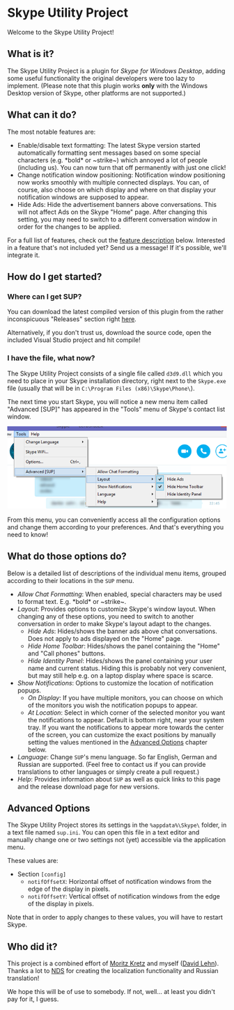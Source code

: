 Skype Utility Project
=====================

Welcome to the Skype Utility Project!

## What is it?

The Skype Utility Project is a plugin for *Skype for Windows Desktop*, adding some useful functionality the original developers were too lazy to implement. (Please note that this plugin works **only** with the Windows Desktop version of Skype, other platforms are not supported.)

## What can it do?

The most notable features are:
- Enable/disable text formatting: The latest Skype version started automatically formatting sent messages based on some special characters (e.g. \*bold\* or ~strike~) which annoyed a lot of people (including us). You can now turn that off permanently with just one click!
- Change notification window positioning: Notification window positioning now works smoothly with multiple connected displays. You can, of course, also choose on which display and where on that display your notification windows are supposed to appear.
- Hide Ads: Hide the advertisement banners above conversations. This will not affect Ads on the Skype "Home" page. After changing this setting, you may need to switch to a different conversation window in order for the changes to be applied.

For a full list of features, check out the [feature description](#what-do-those-options-do) below. Interested in a feature that's not included yet? Send us a message! If it's possible, we'll integrate it.

## How do I get started?

### Where can I get SUP?

You can download the latest compiled version of this plugin from the rather inconspicuous "Releases" section right [here](https://github.com/dlehn/Skype-Utility-Project/releases).

Alternatively, if you don't trust us, download the source code, open the included Visual Studio project and hit compile!

### I have the file, what now?

The Skype Utility Project consists of a single file called `d3d9.dll` which you need to place in your Skype installation directory, right next to the `Skype.exe` file (usually that will be in `C:\Program Files (x86)\Skype\Phone\`).

The next time you start Skype, you will notice a new menu item called "Advanced [SUP]" has appeared in the "Tools" menu of Skype's contact list window.

![Screenshot](/res/menu.png?raw=true "Screenshot")

From this menu, you can conveniently access all the configuration options and change them according to your preferences.
And that's everything you need to know!

## What do those options do?

Below is a detailed list of descriptions of the individual menu items, grouped according to their locations in the `SUP` menu.
- *Allow Chat Formatting*: When enabled, special characters may be used to format text. E.g. \*bold\* or ~strike~.
- *Layout*: Provides options to customize Skype's window layout. When changing any of these options, you need to switch to another conversation in order to make Skype's layout adapt to the changes.
  - *Hide Ads*: Hides/shows the banner ads above chat conversations. Does not apply to ads displayed on the "Home" page.
  - *Hide Home Toolbar*: Hides/shows the panel containing the "Home" and "Call phones" buttons.
  - *Hide Identity Panel*: Hides/shows the panel containing your user name and current status. Hiding this is probably not very convenient, but may still help e.g. on a laptop display where space is scarce.
- *Show Notifications*: Options to customize the location of notification popups.
  - *On Display*: If you have multiple monitors, you can choose on which of the monitors you wish the notification popups to appear.
  - *At Location*: Select in which corner of the selected monitor you want the notifications to appear. Default is bottom right, near your system tray. If you want the notifications to appear more towards the center of the screen, you can customize the exact positions by manually setting the values mentioned in the [Advanced Options](#Advanced-Options) chapter below.
- *Language*: Change `SUP`'s menu language. So far English, German and Russian are supported. (Feel free to contact us if you can provide translations to other languages or simply create a pull request.)
- *Help*: Provides information about `SUP` as well as quick links to this page and the release download page for new versions.

## Advanced Options

The Skype Utility Project stores its settings in the `%appdata%\Skype\` folder, in a text file named `sup.ini`. You can open this file in a text editor and manually change one or two settings not (yet) accessible via the application menu.

These values are:
- Section `[config]`
  - `notifOffsetX`: Horizontal offset of notification windows from the edge of the display in pixels.
  - `notifOffsetY`: Vertical offset of notification windows from the edge of the display in pixels.

Note that in order to apply changes to these values, you will have to restart Skype.

## Who did it?

This project is a combined effort of [Moritz Kretz](http://kretzmoritz.wordpress.com/ "Portfolio") and myself ([David Lehn](http://blog.mountain-view.de "Portfolio")).  
Thanks a lot to [NDS](https://github.com/nestdimon) for creating the localization functionality and Russian translation!

We hope this will be of use to somebody. If not, well... at least you didn't pay for it, I guess.

